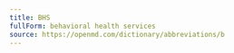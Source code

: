 ```yaml
---
title: BHS
fullForm: behavioral health services
source: https://openmd.com/dictionary/abbreviations/b
---
```


